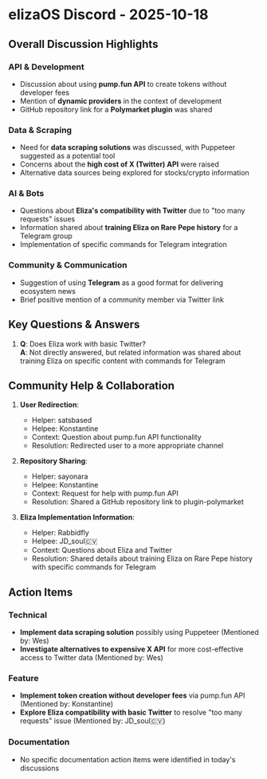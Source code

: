 # elizaOS Discord - 2025-10-18

## Overall Discussion Highlights

### API & Development
- Discussion about using **pump.fun API** to create tokens without developer fees
- Mention of **dynamic providers** in the context of development
- GitHub repository link for a **Polymarket plugin** was shared

### Data & Scraping
- Need for **data scraping solutions** was discussed, with Puppeteer suggested as a potential tool
- Concerns about the **high cost of X (Twitter) API** were raised
- Alternative data sources being explored for stocks/crypto information

### AI & Bots
- Questions about **Eliza's compatibility with Twitter** due to "too many requests" issues
- Information shared about **training Eliza on Rare Pepe history** for a Telegram group
- Implementation of specific commands for Telegram integration

### Community & Communication
- Suggestion of using **Telegram** as a good format for delivering ecosystem news
- Brief positive mention of a community member via Twitter link

## Key Questions & Answers

1. **Q**: Does Eliza work with basic Twitter?  
   **A**: Not directly answered, but related information was shared about training Eliza on specific content with commands for Telegram

## Community Help & Collaboration

1. **User Redirection**:
   - Helper: satsbased
   - Helpee: Konstantine
   - Context: Question about pump.fun API functionality
   - Resolution: Redirected user to a more appropriate channel

2. **Repository Sharing**:
   - Helper: sayonara
   - Helpee: Konstantine
   - Context: Request for help with pump.fun API
   - Resolution: Shared a GitHub repository link to plugin-polymarket

3. **Eliza Implementation Information**:
   - Helper: Rabbidfly
   - Helpee: JD_soul🇨🇻
   - Context: Questions about Eliza and Twitter
   - Resolution: Shared details about training Eliza on Rare Pepe history with specific commands for Telegram

## Action Items

### Technical
- **Implement data scraping solution** possibly using Puppeteer (Mentioned by: Wes)
- **Investigate alternatives to expensive X API** for more cost-effective access to Twitter data (Mentioned by: Wes)

### Feature
- **Implement token creation without developer fees** via pump.fun API (Mentioned by: Konstantine)
- **Explore Eliza compatibility with basic Twitter** to resolve "too many requests" issue (Mentioned by: JD_soul🇨🇻)

### Documentation
- No specific documentation action items were identified in today's discussions